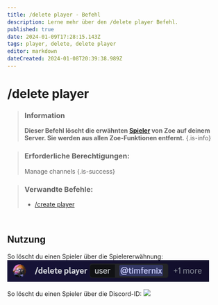 ```yaml
---
title: /delete player - Befehl
description: Lerne mehr über den /delete player Befehl.
published: true
date: 2024-01-09T17:28:15.143Z
tags: player, delete, delete player
editor: markdown
dateCreated: 2024-01-08T20:39:38.989Z
---
```


# /delete player

>### Information
>**Dieser Befehl löscht die erwähnten [Spieler](/de/terms/player) von Zoe auf deinem Server. Sie werden aus allen Zoe-Funktionen entfernt.**
>{.is-info}

>### Erforderliche Berechtigungen:
>Manage channels
>{.is-success}


>### Verwandte Befehle:
>-   [/create player](/de/commands/create/player/)

<br>

## Nutzung
So löscht du einen Spieler über die Spielererwähnung:
![](/en_/en_delete_player_user.png)

So löscht du einen Spieler über die Discord-ID:
![](/en_/en_delete_player_id.png)
